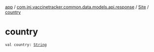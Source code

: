 [app](../../index.md) / [com.jnj.vaccinetracker.common.data.models.api.response](../index.md) / [Site](index.md) / [country](./country.md)

# country

`val country: `[`String`](https://kotlinlang.org/api/latest/jvm/stdlib/kotlin/-string/index.html)